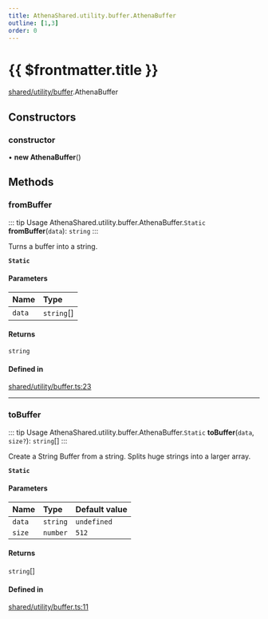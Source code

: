 ```yaml
---
title: AthenaShared.utility.buffer.AthenaBuffer
outline: [1,3]
order: 0
---
```


# {{ $frontmatter.title }}


[shared/utility/buffer](../modules/shared_utility_buffer.md).AthenaBuffer

## Constructors

### constructor

• **new AthenaBuffer**()

## Methods

### fromBuffer

::: tip Usage
AthenaShared.utility.buffer.AthenaBuffer.`Static` **fromBuffer**(`data`): `string`
:::

Turns a buffer into a string.

**`Static`**

#### Parameters

| Name | Type |
| :------ | :------ |
| `data` | `string`[] |

#### Returns

`string`

#### Defined in

[shared/utility/buffer.ts:23](https://github.com/Stuyk/altv-athena/blob/d77637c/src/core/shared/utility/buffer.ts#L23)

___

### toBuffer

::: tip Usage
AthenaShared.utility.buffer.AthenaBuffer.`Static` **toBuffer**(`data`, `size?`): `string`[]
:::

Create a String Buffer from a string.
Splits huge strings into a larger array.

**`Static`**

#### Parameters

| Name | Type | Default value |
| :------ | :------ | :------ |
| `data` | `string` | `undefined` |
| `size` | `number` | `512` |

#### Returns

`string`[]

#### Defined in

[shared/utility/buffer.ts:11](https://github.com/Stuyk/altv-athena/blob/d77637c/src/core/shared/utility/buffer.ts#L11)
